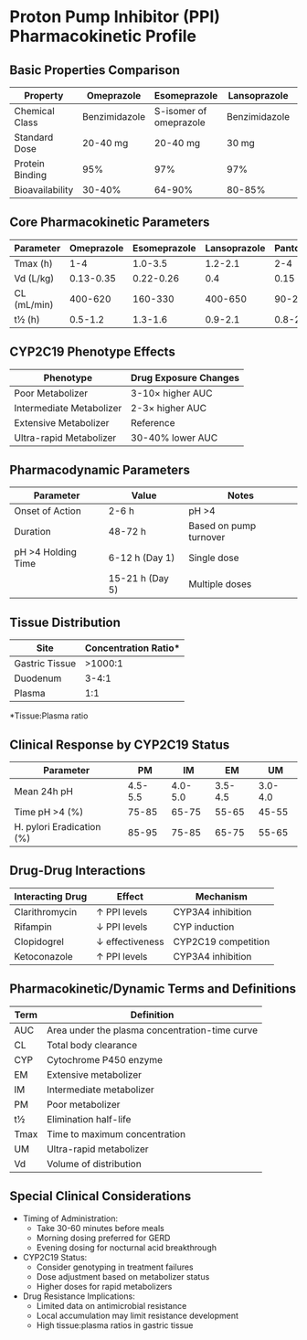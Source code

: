 
# Proton Pump Inhibitor (PPI) Pharmacokinetic Profile

## Basic Properties Comparison
| Property | Omeprazole | Esomeprazole | Lansoprazole | Pantoprazole | Rabeprazole |
|----------|------------|---------------|--------------|--------------|-------------|
| Chemical Class | Benzimidazole | S-isomer of omeprazole | Benzimidazole | Benzimidazole | Benzimidazole |
| Standard Dose | 20-40 mg | 20-40 mg | 30 mg | 40 mg | 20 mg |
| Protein Binding | 95% | 97% | 97% | 98% | 96% |
| Bioavailability | 30-40% | 64-90% | 80-85% | 77% | 52% |

## Core Pharmacokinetic Parameters
| Parameter | Omeprazole | Esomeprazole | Lansoprazole | Pantoprazole | Rabeprazole |
|-----------|------------|---------------|--------------|--------------|-------------|
| Tmax (h) | 1-4 | 1.0-3.5 | 1.2-2.1 | 2-4 | 3-5 |
| Vd (L/kg) | 0.13-0.35 | 0.22-0.26 | 0.4 | 0.15 | 0.22-0.26 |
| CL (mL/min) | 400-620 | 160-330 | 400-650 | 90-225 | 160-330 |
| t½ (h) | 0.5-1.2 | 1.3-1.6 | 0.9-2.1 | 0.8-2.0 | 0.6-1.4 |

## CYP2C19 Phenotype Effects
| Phenotype | Drug Exposure Changes |
|-----------|---------------------|
| Poor Metabolizer | 3-10× higher AUC |
| Intermediate Metabolizer | 2-3× higher AUC |
| Extensive Metabolizer | Reference |
| Ultra-rapid Metabolizer | 30-40% lower AUC |

## Pharmacodynamic Parameters
| Parameter | Value | Notes |
|-----------|--------|-------|
| Onset of Action | 2-6 h | pH >4 |
| Duration | 48-72 h | Based on pump turnover |
| pH >4 Holding Time | 6-12 h (Day 1) | Single dose |
| | 15-21 h (Day 5) | Multiple doses |

## Tissue Distribution
| Site | Concentration Ratio* |
|------|---------------------|
| Gastric Tissue | >1000:1 |
| Duodenum | 3-4:1 |
| Plasma | 1:1 |
*Tissue:Plasma ratio

## Clinical Response by CYP2C19 Status
| Parameter | PM | IM | EM | UM |
|-----------|----|----|----|----|
| Mean 24h pH | 4.5-5.5 | 4.0-5.0 | 3.5-4.5 | 3.0-4.0 |
| Time pH >4 (%) | 75-85 | 65-75 | 55-65 | 45-55 |
| H. pylori Eradication (%) | 85-95 | 75-85 | 65-75 | 55-65 |

## Drug-Drug Interactions
| Interacting Drug | Effect | Mechanism |
|-----------------|---------|------------|
| Clarithromycin | ↑ PPI levels | CYP3A4 inhibition |
| Rifampin | ↓ PPI levels | CYP induction |
| Clopidogrel | ↓ effectiveness | CYP2C19 competition |
| Ketoconazole | ↑ PPI levels | CYP3A4 inhibition |

## Pharmacokinetic/Dynamic Terms and Definitions
| Term | Definition |
|------|------------|
| AUC | Area under the plasma concentration-time curve |
| CL | Total body clearance |
| CYP | Cytochrome P450 enzyme |
| EM | Extensive metabolizer |
| IM | Intermediate metabolizer |
| PM | Poor metabolizer |
| t½ | Elimination half-life |
| Tmax | Time to maximum concentration |
| UM | Ultra-rapid metabolizer |
| Vd | Volume of distribution |

## Special Clinical Considerations
- Timing of Administration:
  - Take 30-60 minutes before meals
  - Morning dosing preferred for GERD
  - Evening dosing for nocturnal acid breakthrough
- CYP2C19 Status:
  - Consider genotyping in treatment failures
  - Dose adjustment based on metabolizer status
  - Higher doses for rapid metabolizers
- Drug Resistance Implications:
  - Limited data on antimicrobial resistance
  - Local accumulation may limit resistance development
  - High tissue:plasma ratios in gastric tissue